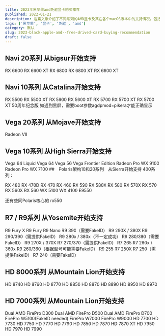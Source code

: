 ```yaml
---
title: 2023年黑苹果amd免驱显卡购买推荐
published: 2022-01-21
description: 这篇文章介绍了不同系列的AMD显卡及其在各个macOS版本中的支持情况。包括NAVI 20系列、NAVI 10系列、VEGA 20系列、VEGA 10系列、Polaris架构系列、R7/R9系列、HD 8000系列和HD 7000系列显卡，以及它们在特定操作系统版本下的兼容性和可能需要的特殊启动参数。
tags: ['黑苹果', '显卡', '免驱', 'amd']
category: 默认
slug: 2023-black-apple-amd--free-drived-card-buying-recommendation
draft: false
---
```



## Navi 20系列 从bigsur开始支持
RX 6600
RX 6600 XT
RX 6800
RX 6800 XT
RX 6900 XT 
## Navi 10系列 从Catalina开始支持
RX 5500
RX 5500 XT
RX 5600
RX 5600 XT
RX 5700
RX 5700 XT
RX 5700 XT 50周年纪念版
如遇到黑屏，需要boot参数agdpmod=pikera才能正确显示
## Vega 20系列 从Mojave开始支持
Radeon VII
## Vega 10系列 从High Sierra开始支持
Vega 64 Liquid
Vega 64
Vega 56
Vega Frontier Edition
Radeon Pro WX 9100
Radeon Pro WX 7100
##　Polaris架构10和20系列　从Sierra开始支持
400系列：

RX 480
RX 470D
RX 470
RX 460
RX 590
RX 580X
RX 580
RX 570X
RX 570
RX 560X
RX 560
WX 5100
WX 4100
E9550

还有些同Polaris核心的
rx550
## R7 / R9系列 从Yosemite开始支持
R9 Fury X
R9 Fury
R9 Nano
R9 390（需要FakeID）
R9 290X / 390X
R9 290/390（需提供FakeID）
R9 280x / 380x（不一定成功）
R9 280/380（需要FakeID）
R9 270X / 370X
R7 270/370（需提供FakeID）
R7 265
R7 260x / 360x
R9 260/360（根据型号可能需要FakeID）
R9 255
R7 250X
R7 250（需提供FakeID）
R7 240（需要FakeID）
## HD 8000系列 从Mountain Lion开始支持
HD 8740
HD 8760
HD 8770
HD 8850
HD 8870
HD 8890
HD 8950
HD 8970
## HD 7000系列 从Mountain Lion开始支持
Dual AMD FirePro D300
Dual AMD FirePro D500
Dual AMD FirePro D700
FirePro W5100(FakeID needed)
FirePro W7000
FirePro W9000
HD 7700
HD 7730
HD 7750
HD 7770
HD 7790
HD 7850
HD 7870
HD 7870 XT
HD 7950
HD 7970
HD 7990